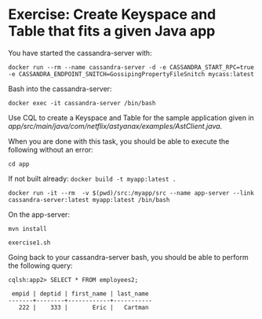 # Exercise: Create Keyspace and Table that fits a given Java app

You have started the cassandra-server with:

`docker run --rm --name cassandra-server -d -e CASSANDRA_START_RPC=true -e CASSANDRA_ENDPOINT_SNITCH=GossipingPropertyFileSnitch mycass:latest`

Bash into the cassandra-server:

`docker exec -it cassandra-server /bin/bash`

Use CQL to create a Keyspace and Table for the sample application given in _app/src/main/java/com/netflix/astyanax/examples/AstClient.java_.

When you are done with this task, you should be able to execute the following without an error:

`cd app`

If not built already: `docker build -t myapp:latest .`

`docker run -it --rm  -v $(pwd)/src:/myapp/src --name app-server --link cassandra-server:latest myapp:latest /bin/bash`

On the app-server:

`mvn install`

`exercise1.sh`

Going back to your cassandra-server bash, you should be able to perform the following query:

```
cqlsh:app2> SELECT * FROM employees2;

 empid | deptid | first_name | last_name
-------+--------+------------+-----------
   222 |    333 |       Eric |   Cartman
```